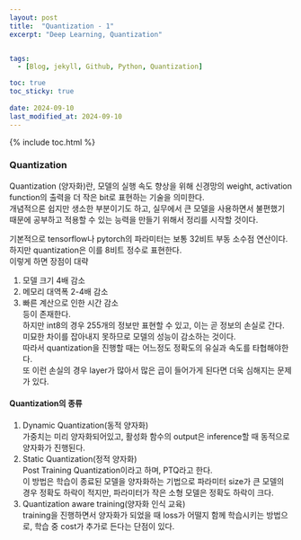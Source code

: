 ```yaml
---
layout: post
title:  "Quantization - 1"
excerpt: "Deep Learning, Quantization"


tags:
  - [Blog, jekyll, Github, Python, Quantization]

toc: true
toc_sticky: true
 
date: 2024-09-10
last_modified_at: 2024-09-10
---
```

{% include toc.html %}

### Quantization    
Quantization (양자화)란, 모델의 실행 속도 향상을 위해 신경망의 weight, activation function의 출력을 더 작은 bit로 표현하는 기술을 의미한다.    
개념적으론 쉽지만 생소한 부분이기도 하고, 실무에서 큰 모델을 사용하면서 불편했기 때문에 공부하고 적용할 수 있는 능력을 만들기 위해서 정리를 시작할 것이다.    
     
기본적으로 tensorflow나 pytorch의 파라미터는 보통 32비트 부동 소수점 연산이다.    
하지만 quantization은 이를 8비트 정수로 표현한다.    
이렇게 하면 장점이 대략    
1. 모델 크기 4배 감소   
2. 메모리 대역폭 2-4배 감소    
3. 빠른 계산으로 인한 시간 감소   
등이 존재한다.    
하지만 int8의 경우 255개의 정보만 표현할 수 있고, 이는 곧 정보의 손실로 간다. 미묘한 차이를 잡아내지 못하므로 모델의 성능이 감소하는 것이다.   
따라서 quantization을 진행할 때는 어느정도 정확도의 유실과 속도를 타협해야한다.    
또 이런 손실의 경우 layer가 많아서 많은 곱이 들어가게 된다면 더욱 심해지는 문제가 있다.    

#### Quantization의 종류 
1. Dynamic Quantization(동적 양자화)    
  가중치는 미리 양자화되어있고, 활성화 함수의 output은 inference할 때 동적으로 양자화가 진행된다.     
2. Static Quantization(정적 양자화)    
  Post Training Quantization이라고 하며, PTQ라고 한다.    
  이 방법은 학습이 종료된 모델을 양자화하는 기법으로 파라미터 size가 큰 모델의 경우 정확도 하락이 적지만, 파라미터가 작은 소형 모델은 정확도 하락이 크다.     
3. Quantization aware training(양자화 인식 교육)     
  training을 진행하면서 양자화가 되었을 때 loss가 어떨지 함께 학습시키는 방법으로, 학습 중 cost가 추가로 든다는 단점이 있다.    



